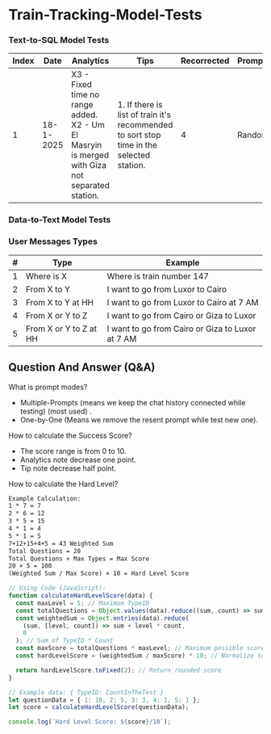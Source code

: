 # Train-Tracking-Model-Tests


### Text-to-SQL Model Tests

| Index | Date      | Analytics                                                                                        | Tips                                                                                     | Recorrected | PromptsType | HardLevel | SuccessScore | PromptVersion                                                                                                                                                                                                                                                                                                    | PromptMode       | Prompts | PromptsTypes                         |
| ----- | --------- | ------------------------------------------------------------------------------------------------ | ---------------------------------------------------------------------------------------- | ----------- | ----------- | --------- | ------------ | ---------------------------------------------------------------------------------------------------------------------------------------------------------------------------------------------------------------------------------------------------------------------------------------------------------------- | ---------------- | ------- | ------------------------------------ |
| 1     | 18-1-2025 | X3 - Fixed time no range added.<br>X2 - Um El Masryin is merged with Giza not separated station. | 1. If there is list of train it's recommended to sort stop time in the selected station. | 4           | Random      | 4.30/10   | 6.5/10       | [System Prompt V18-1-2025](https://github.com/AhmedNasser1010/Train-Tracking-Model-Tests/blob/main/prompt_history/system_prompts/18-1-2025.txt)<br><br>[Few-Shot Prompts V18-1-2025](https://github.com/AhmedNasser1010/Train-Tracking-Model-Tests/blob/main/prompt_history/few-shot_prompts/18-1-2025.json)<br> | Multiple-Prompts | 20      | 1: 7<br>2: 6<br>3: 5<br>4: 1<br>5: 1 |

### Data-to-Text Model Tests


### User Messages Types

| #   | Type                   | Example                                          |
| --- | ---------------------- | ------------------------------------------------ |
| 1   | Where is X             | Where is train number 147                        |
| 2   | From X to Y            | I want to go from Luxor to Cairo                 |
| 3   | From X to Y at HH      | I want to go from Luxor to Cairo at 7 AM         |
| 4   | From X or Y to Z       | I want to go from Cairo or Giza to Luxor         |
| 5   | From X or Y to Z at HH | I want to go from Cairo or Giza to Luxor at 7 AM |



## Question And Answer (Q&A)
What is prompt modes?
- Multiple-Prompts (means we keep the chat history connected while testing) (most used) .
- One-by-One (Means we remove the resent prompt while test new one).

How to calculate the Success Score?
- The score range is from 0 to 10.
- Analytics note decrease one point.
- Tip note decrease half point.

How to calculate the Hard Level?
```txt
Example Calculation:
1 * 7 = 7
2 * 6 = 12
3 * 5 = 15
4 * 1 = 4
5 * 1 = 5
7+12+15+4+5 = 43 Weighted Sum
Total Questions = 20
Total Questions × Max Types = Max Score
20 × 5 = 100
(Weighted Sum / Max Score) × 10 = Hard Level Score
```
```javascript
// Using Code (JavaScript):
function calculateHardLevelScore(data) {
  const maxLevel = 5; // Maximum TypeID
  const totalQuestions = Object.values(data).reduce((sum, count) => sum + count, 0); // Total questions
  const weightedSum = Object.entries(data).reduce(
    (sum, [level, count]) => sum + level * count,
    0
  ); // Sum of TypeID * Count
  const maxScore = totalQuestions * maxLevel; // Maximum possible score
  const hardLevelScore = (weightedSum / maxScore) * 10; // Normalize to 10

  return hardLevelScore.toFixed(2); // Return rounded score
}

// Example data: { TypeID: CountInTheTest }
let questionData = { 1: 10, 2: 5, 3: 3, 4: 1, 5: 1 };
let score = calculateHardLevelScore(questionData);

console.log(`Hard Level Score: ${score}/10`);
```
